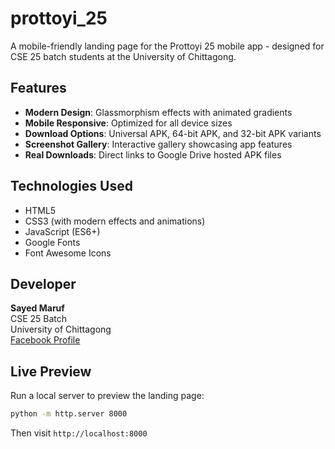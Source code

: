 # prottoyi_25

A mobile-friendly landing page for the Prottoyi 25 mobile app - designed for CSE 25 batch students at the University of Chittagong.

## Features

- **Modern Design**: Glassmorphism effects with animated gradients
- **Mobile Responsive**: Optimized for all device sizes
- **Download Options**: Universal APK, 64-bit APK, and 32-bit APK variants
- **Screenshot Gallery**: Interactive gallery showcasing app features
- **Real Downloads**: Direct links to Google Drive hosted APK files

## Technologies Used

- HTML5
- CSS3 (with modern effects and animations)
- JavaScript (ES6+)
- Google Fonts
- Font Awesome Icons

## Developer

**Sayed Maruf**  
CSE 25 Batch  
University of Chittagong  
[Facebook Profile](https://www.facebook.com/sayed.maruf.cu)

## Live Preview

Run a local server to preview the landing page:
```bash
python -m http.server 8000
```
Then visit `http://localhost:8000`
